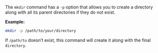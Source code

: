 The `mkdir` command has a `-p` option that allows you to create a directory along with all its parent directories if they do not exist.

**Example:**

```sh
mkdir -p /path/to/your/directory
```

If `/path/to` doesn’t exist, this command will create it along with the final `directory`.